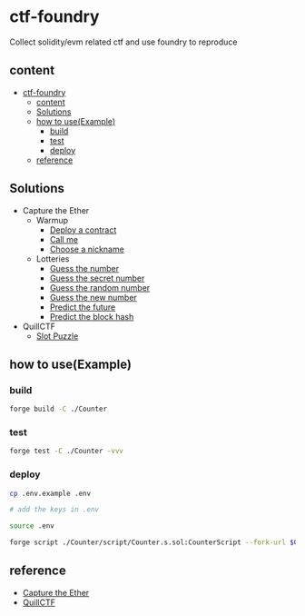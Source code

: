 # ctf-foundry

Collect solidity/evm related ctf and use foundry to reproduce

## content
- [ctf-foundry](#ctf-foundry)
  - [content](#content)
  - [Solutions](#solutions)
  - [how to use(Example)](#how-to-useexample)
    - [build](#build)
    - [test](#test)
    - [deploy](#deploy)
  - [reference](#reference)

## Solutions

- Capture the Ether
  - Warmup
    - [Deploy a contract](./Capture_the_Ether/Warmup/Deploy_a_contract/)
    - [Call me](./Capture_the_Ether/Warmup/Call_me/)
    - [Choose a nickname](./Capture_the_Ether/Warmup/Choose_a_nickname/)
  - Lotteries
    - [Guess the number](./Capture_the_Ether/Lotteries/Guess_the_number/)
    - [Guess the secret number](./Capture_the_Ether/Lotteries/Guess_the_secret_number/)
    - [Guess the random number](./Capture_the_Ether/Lotteries/Guess_the_random_number/)
    - [Guess the new number](./Capture_the_Ether/Lotteries/Guess_the_new_number/)
    - [Predict the future](./Capture_the_Ether/Lotteries/Predict_the_future/)
    - [Predict the block hash](./Capture_the_Ether/Lotteries/Predict_the_block_hash/)
- QuillCTF
  - [Slot Puzzle](./QuillCTF/Slot_Puzzle/)

## how to use(Example)
### build
```sh
forge build -C ./Counter
```

### test
```sh
forge test -C ./Counter -vvv
```

### deploy
```sh
cp .env.example .env

# add the keys in .env

source .env

forge script ./Counter/script/Counter.s.sol:CounterScript --fork-url $GOERLI_RPC_URL --broadcast -vvv
```

## reference
* [Capture the Ether](https://capturetheether.com/)
* [QuillCTF](https://quillctf.super.site/)
